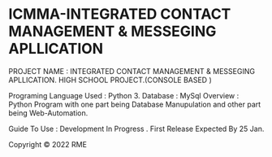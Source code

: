 # ICMMA-INTEGRATED CONTACT MANAGEMENT & MESSEGING APLLICATION
PROJECT NAME : INTEGRATED CONTACT MANAGEMENT & MESSEGING APLLICATION.
HIGH SCHOOL PROJECT.(CONSOLE BASED )

Programing Language Used : Python 3.
Database : MySql
Overview : Python Program with one part being Database Manupulation and other part being Web-Automation.


Guide To Use :
Development In Progress .
First Release Expected By 25 Jan.


Copyright ©  2022 RME

